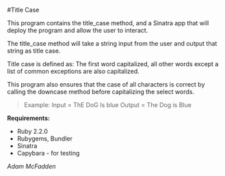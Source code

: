 #Title Case

This program contains the title_case method, and a Sinatra app that will deploy the program and allow the user to interact.

The title_case method will take a string input from the user and output that string as title case.

Title case is defined as: The first word capitalized, all other words except a list of common exceptions are also capitalized.

This program also ensures that the case of all characters is correct by calling the downcase method before capitalizing the select words.

>Example: Input = ThE DoG Is blue Output = The Dog is Blue

**Requirements:**
- Ruby 2.2.0
- Rubygems, Bundler
- Sinatra
- Capybara - for testing

*Adam McFadden*
